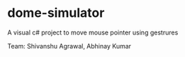 dome-simulator
==============
A visual c# project to move mouse pointer using gestrures


Team: Shivanshu Agrawal, Abhinay Kumar

